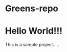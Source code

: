 # Greens-repo
<html>
  <head>
    <h1>Hello World!!!</h1>
  </head>
  <body>
    <p>This is a sample project.....</p>
  </body>
</html>
